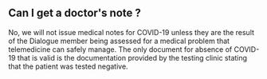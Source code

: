 ## Can I get a doctor's note ?

No, we will not issue medical notes for COVID-19 unless they are the result of the Dialogue member being assessed for a medical problem that telemedicine can safely manage.
The only document for absence of COVID-19 that is valid is the documentation provided by the testing clinic stating that the patient was tested negative.
